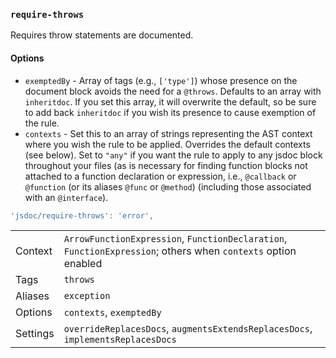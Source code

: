 ### `require-throws`

Requires throw statements are documented.

#### Options

- `exemptedBy` - Array of tags (e.g., `['type']`) whose presence on the document
    block avoids the need for a `@throws`. Defaults to an array with
    `inheritdoc`. If you set this array, it will overwrite the default,
    so be sure to add back `inheritdoc` if you wish its presence to cause
    exemption of the rule.
- `contexts` - Set this to an array of strings representing the AST context
  where you wish the rule to be applied.
  Overrides the default contexts (see below). Set to `"any"` if you want
  the rule to apply to any jsdoc block throughout your files (as is necessary
  for finding function blocks not attached to a function declaration or
  expression, i.e., `@callback` or `@function` (or its aliases `@func` or
  `@method`) (including those associated with an `@interface`).

```js
'jsdoc/require-throws': 'error',
```

|          |                                                                                                               |
| -------- | ------------------------------------------------------------------------------------------------------------- |
| Context  | `ArrowFunctionExpression`, `FunctionDeclaration`, `FunctionExpression`; others when `contexts` option enabled |
| Tags     | `throws`                                                                                                      |
| Aliases  | `exception`                                                                                                   |
| Options  | `contexts`, `exemptedBy`                                                                                      |
| Settings | `overrideReplacesDocs`, `augmentsExtendsReplacesDocs`, `implementsReplacesDocs`                               |

<!-- assertions requireThrows -->
